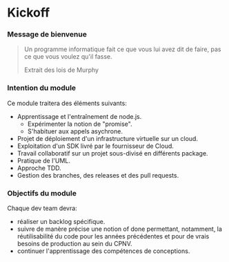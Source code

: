 # Kickoff

### Message de bienvenue

> Un programme informatique fait ce que vous lui avez dit de faire, pas ce que vous voulez qu'il fasse.
>
> &#x20;                                                                                             Extrait des lois de Murphy

### Intention du module

Ce module traitera des éléments suivants:

* Apprentissage et l'entraînement de node.js.
  * Expérimenter la notion de "promise".
  * S'habituer aux appels asychrone.
* Projet de déploiement d'un infrastructure virtuelle sur un cloud.
* Exploitation d'un SDK livré par le fournisseur de Cloud.
* Travail collaboratif sur un projet sous-divisé en différents package.
* Pratique de l'UML.
* Approche TDD.
* Gestion des branches, des releases et des pull requests.

### Objectifs du module

Chaque dev team devra:

* réaliser un backlog spécifique.
* suivre de manère précise une notion of done permettant, notamment, la réutilisabilité du code pour les années précédentes et pour de vrais besoins de production au sein du CPNV.
* continuer l'apprentissage des compétences de conceptions.
